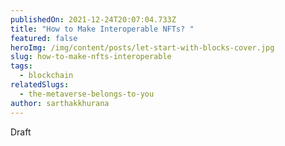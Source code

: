 ```yaml
---
publishedOn: 2021-12-24T20:07:04.733Z
title: "How to Make Interoperable NFTs? "
featured: false
heroImg: /img/content/posts/let-start-with-blocks-cover.jpg
slug: how-to-make-nfts-interoperable
tags:
  - blockchain
relatedSlugs:
  - the-metaverse-belongs-to-you
author: sarthakkhurana
---
```

Draft